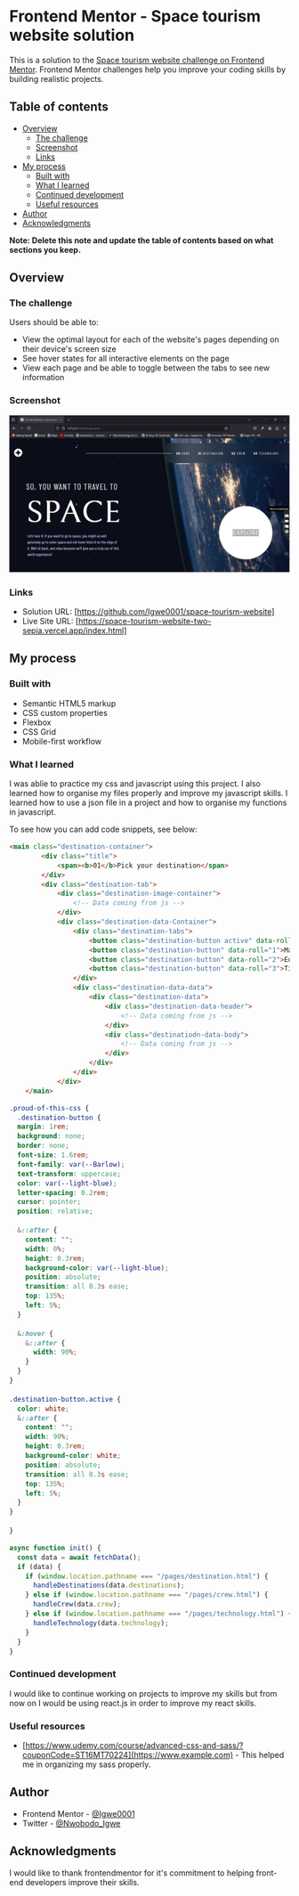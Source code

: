 # Frontend Mentor - Space tourism website solution

This is a solution to the [Space tourism website challenge on Frontend Mentor](https://www.frontendmentor.io/challenges/space-tourism-multipage-website-gRWj1URZ3). Frontend Mentor challenges help you improve your coding skills by building realistic projects. 

## Table of contents

- [Overview](#overview)
  - [The challenge](#the-challenge)
  - [Screenshot](#screenshot)
  - [Links](#links)
- [My process](#my-process)
  - [Built with](#built-with)
  - [What I learned](#what-i-learned)
  - [Continued development](#continued-development)
  - [Useful resources](#useful-resources)
- [Author](#author)
- [Acknowledgments](#acknowledgments)

**Note: Delete this note and update the table of contents based on what sections you keep.**

## Overview

### The challenge

Users should be able to:

- View the optimal layout for each of the website's pages depending on their device's screen size
- See hover states for all interactive elements on the page
- View each page and be able to toggle between the tabs to see new information

### Screenshot

![](./assets/screenshot.png)


### Links

- Solution URL: [https://github.com/Igwe0001/space-tourism-website]
- Live Site URL: [https://space-tourism-website-two-sepia.vercel.app/index.html]

## My process

### Built with

- Semantic HTML5 markup
- CSS custom properties
- Flexbox
- CSS Grid
- Mobile-first workflow


### What I learned

I was ablie to practice my css and javascript using this project. I also learned how to organise my files properly and improve my javascript skills. I learned how to use a json file in a project and how to organise my functions in javascript.

To see how you can add code snippets, see below:

```html
<main class="destination-container">
        <div class="title">
            <span><b>01</b>Pick your destination</span>
        </div>
        <div class="destination-tab">
            <div class="destination-image-container">
                <!-- Data coming from js -->
            </div>
            <div class="destination-data-Container">
                <div class="destination-tabs">
                    <button class="destination-button active" data-roll="0">Moon</button>
                    <button class="destination-button" data-roll="1">Mars</button>
                    <button class="destination-button" data-roll="2">Europa</button>
                    <button class="destination-button" data-roll="3">Titan</button>
                </div>
                <div class="destination-data-data">
                    <div class="destination-data">
                        <div class="destination-data-header">
                            <!-- Data coming from js -->
                        </div>
                        <div class="destinatiodn-data-body">
                            <!-- Data coming from js -->
                        </div>
                    </div>
                </div>
            </div>
    </main>
```
```css
.proud-of-this-css {
  .destination-button {
  margin: 1rem;
  background: none;
  border: none;
  font-size: 1.6rem;
  font-family: var(--Barlow);
  text-transform: uppercase;
  color: var(--light-blue);
  letter-spacing: 0.2rem;
  cursor: pointer;
  position: relative;

  &::after {
    content: "";
    width: 0%;
    height: 0.3rem;
    background-color: var(--light-blue);
    position: absolute;
    transition: all 0.3s ease;
    top: 135%;
    left: 5%;
  }

  &:hover {
    &::after {
      width: 90%;
    }
  }
}

.destination-button.active {
  color: white;
  &::after {
    content: "";
    width: 90%;
    height: 0.3rem;
    background-color: white;
    position: absolute;
    transition: all 0.3s ease;
    top: 135%;
    left: 5%;
  }
}

}
```
```js
async function init() {
  const data = await fetchData();
  if (data) {
    if (window.location.pathname === "/pages/destination.html") {
      handleDestinations(data.destinations);
    } else if (window.location.pathname === "/pages/crew.html") {
      handleCrew(data.crew);
    } else if (window.location.pathname === "/pages/technology.html") {
      handleTechnology(data.technology);
    }
  }
}

```



### Continued development

I would like to continue working on projects to improve my skills but from now on I would be using react.js in order to improve my react skills.


### Useful resources

- [https://www.udemy.com/course/advanced-css-and-sass/?couponCode=ST16MT70224](https://www.example.com) - This helped me in organizing my sass properly. 



## Author


- Frontend Mentor - [@Igwe0001](https://www.frontendmentor.io/profile/yourusername)
- Twitter - [@Nwobodo_Igwe](https://www.twitter.com/yourusername)



## Acknowledgments
I would like to thank frontendmentor for it's commitment to helping front-end developers improve their skills.


